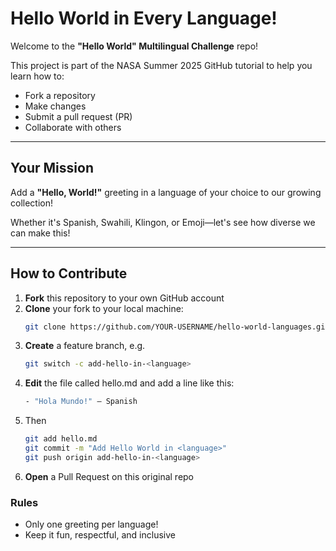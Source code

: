 # Hello World in Every Language!

Welcome to the **"Hello World" Multilingual Challenge** repo!

This project is part of the NASA Summer 2025 GitHub tutorial to help you learn how to:
- Fork a repository
- Make changes
- Submit a pull request (PR)
- Collaborate with others

---

## Your Mission

Add a **"Hello, World!"** greeting in a language of your choice to our growing collection!

Whether it's Spanish, Swahili, Klingon, or Emoji—let's see how diverse we can make this!

---

## How to Contribute

1. **Fork** this repository to your own GitHub account
2. **Clone** your fork to your local machine:
   ```bash
   git clone https://github.com/YOUR-USERNAME/hello-world-languages.git
   ```
3. **Create** a feature branch, e.g.
   ```bash
   git switch -c add-hello-in-<language>
   ```
4. **Edit** the file called hello.md and add a line like this:
   ```bash
   - "Hola Mundo!" — Spanish
   ```
5. Then
   ```bash
   git add hello.md
   git commit -m "Add Hello World in <language>"
   git push origin add-hello-in-<language>
   ```
6. **Open** a Pull Request on this original repo

### Rules
* Only one greeting per language!
* Keep it fun, respectful, and inclusive


